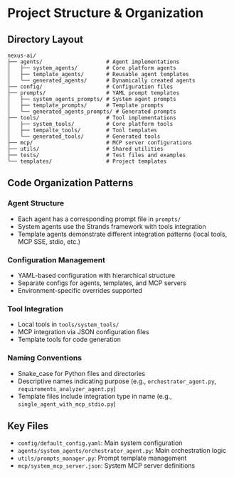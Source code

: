 # Project Structure & Organization

## Directory Layout

```
nexus-ai/
├── agents/                    # Agent implementations
│   ├── system_agents/         # Core platform agents
│   ├── template_agents/       # Reusable agent templates
│   └── generated_agents/      # Dynamically created agents
├── config/                    # Configuration files
├── prompts/                   # YAML prompt templates
│   ├── system_agents_prompts/ # System agent prompts
│   ├── template_prompts/      # Template prompts
│   └── generated_agents_prompts/ # Generated prompts
├── tools/                     # Tool implementations
│   ├── system_tools/          # Core platform tools
│   ├── tempalte_tools/        # Tool templates
│   └── generated_tools/       # Generated tools
├── mcp/                       # MCP server configurations
├── utils/                     # Shared utilities
├── tests/                     # Test files and examples
└── templates/                 # Project templates
```

## Code Organization Patterns

### Agent Structure
- Each agent has a corresponding prompt file in `prompts/`
- System agents use the Strands framework with tools integration
- Template agents demonstrate different integration patterns (local tools, MCP SSE, stdio, etc.)

### Configuration Management
- YAML-based configuration with hierarchical structure
- Separate configs for agents, templates, and MCP servers
- Environment-specific overrides supported

### Tool Integration
- Local tools in `tools/system_tools/`
- MCP integration via JSON configuration files
- Template tools for code generation

### Naming Conventions
- Snake_case for Python files and directories
- Descriptive names indicating purpose (e.g., `orchestrator_agent.py`, `requirements_analyzer_agent.py`)
- Template files include integration type in name (e.g., `single_agent_with_mcp_stdio.py`)

## Key Files
- `config/default_config.yaml`: Main system configuration
- `agents/system_agents/orchestrator_agent.py`: Main orchestration logic
- `utils/prompts_manager.py`: Prompt template management
- `mcp/system_mcp_server.json`: System MCP server definitions